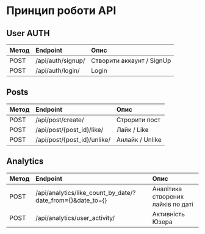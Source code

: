 # Принцип роботи API

## User AUTH
| Метод | Endpoint | Опис                      |
|:------|:---------|:--------------------------|
| POST    | /api/auth/signup/ | Створити аккаунт / SignUp |
| POST  | /api/auth/login/ | Login                        |

## Posts
| Метод  | Endpoint                    | Опис             |
|:-------|:----------------------------|:-----------------|
| POST   | /api/post/create/           | Строрити пост    |
| POST   | /api/post/{post_id}/like/   | Лайк   / Like     |
| POST     | /api/post/{post_id}/unlike/ | Анлайк /  Unlike |

## Analytics
| Метод  | Endpoint                                                   | Опис                               |
|:-------|:-----------------------------------------------------------|:-----------------------------------|
| POST   | /api/analytics/like_count_by_date/?date_from={}&date_to={} | Аналітика створених лайків по даті |
| POST   | /api/analytics/user_activity/                                  | Активність Юзера                   |